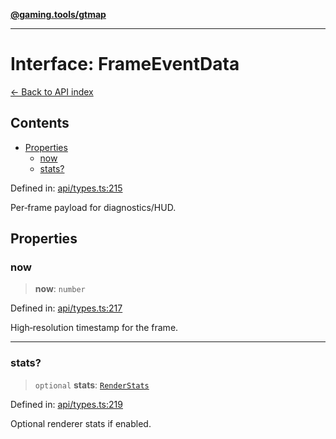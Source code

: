 [**@gaming.tools/gtmap**](README.md)

***

# Interface: FrameEventData

[← Back to API index](./README.md)

## Contents

- [Properties](#properties)
  - [now](#now)
  - [stats?](#stats)

Defined in: [api/types.ts:215](https://github.com/gamingtools/gt-map/blob/37582d0663306e25f7b67e6e3ae4390bd14c21af/packages/gtmap/src/api/types.ts#L215)

Per‑frame payload for diagnostics/HUD.

## Properties

### now

> **now**: `number`

Defined in: [api/types.ts:217](https://github.com/gamingtools/gt-map/blob/37582d0663306e25f7b67e6e3ae4390bd14c21af/packages/gtmap/src/api/types.ts#L217)

High‑resolution timestamp for the frame.

***

### stats?

> `optional` **stats**: [`RenderStats`](Interface.RenderStats.md)

Defined in: [api/types.ts:219](https://github.com/gamingtools/gt-map/blob/37582d0663306e25f7b67e6e3ae4390bd14c21af/packages/gtmap/src/api/types.ts#L219)

Optional renderer stats if enabled.
